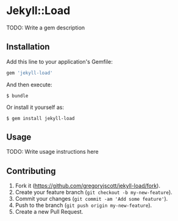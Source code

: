# Jekyll::Load

TODO: Write a gem description

## Installation

Add this line to your application's Gemfile:

```ruby
gem 'jekyll-load'
```

And then execute:

    $ bundle

Or install it yourself as:

    $ gem install jekyll-load

## Usage

TODO: Write usage instructions here

## Contributing

1. Fork it (https://github.com/gregoryjscott/jekyll-load/fork).
2. Create your feature branch (`git checkout -b my-new-feature`).
3. Commit your changes (`git commit -am 'Add some feature'`).
4. Push to the branch (`git push origin my-new-feature`).
5. Create a new Pull Request.
